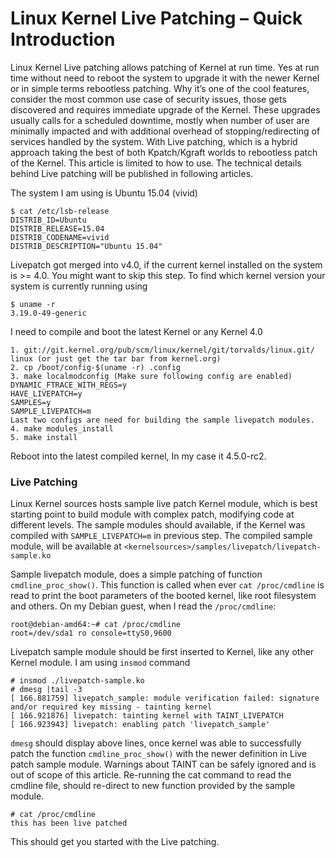 # Linux Kernel Live Patching – Quick Introduction

Linux Kernel Live patching allows patching of Kernel at run time. Yes at run time without need to reboot the system to upgrade it with the newer Kernel or in simple terms rebootless patching. Why it’s one of the cool features, consider the most common use case of security issues, those gets discovered and requires immediate upgrade of the Kernel. These upgrades usually calls for a scheduled downtime, mostly when number of user are minimally impacted and with additional overhead of stopping/redirecting of services handled by the system. With Live patching, which is a hybrid approach taking the best of both Kpatch/Kgraft worlds to rebootless patch of the Kernel. This article is limited to how to use. The technical details behind Live patching will be published in following articles.

The system I am using is Ubuntu 15.04 (vivid)

```
$ cat /etc/lsb-release
DISTRIB_ID=Ubuntu
DISTRIB_RELEASE=15.04
DISTRIB_CODENAME=vivid
DISTRIB_DESCRIPTION="Ubuntu 15.04"
```

Livepatch got merged into v4.0, if the current kernel installed on the system is >= 4.0.
You might want to skip this step. To find which kernel version your system is currently running using

```
$ uname -r
3.19.0-49-generic
```

I need to compile and boot the latest Kernel or any Kernel 4.0

```
1. git://git.kernel.org/pub/scm/linux/kernel/git/torvalds/linux.git/ linux (or just get the tar bar from kernel.org)
2. cp /boot/config-$(uname -r) .config
3. make localmodconfig (Make sure following config are enabled)
DYNAMIC_FTRACE_WITH_REGS=y
HAVE_LIVEPATCH=y
SAMPLES=y
SAMPLE_LIVEPATCH=m
Last two configs are need for building the sample livepatch modules.
4. make modules_install
5. make install
```

Reboot into the latest compiled kernel, In my case it 4.5.0-rc2.
### Live Patching

Linux Kernel sources hosts sample live patch Kernel module, which is best starting point to build module with complex patch, modifying code at different levels. The sample modules should available, if the Kernel was compiled with `SAMPLE_LIVEPATCH=m` in previous step. The compiled sample module, will be available at `<kernelsources>/samples/livepatch/livepatch-sample.ko`

Sample livepatch module, does a simple patching of function `cmdline_proc_show()`. This function is called when ever `cat /proc/cmdline` is read to print the boot parameters of the booted kernel, like root filesystem and others. On my Debian guest, when I read the `/proc/cmdline`:

```
root@debian-amd64:~# cat /proc/cmdline
root=/dev/sda1 ro console=ttyS0,9600
```

Livepatch sample module should be first inserted to Kernel, like any other Kernel module. I am using `insmod` command

```
# insmod ./livepatch-sample.ko
# dmesg |tail -3
[ 166.881759] livepatch_sample: module verification failed: signature and/or required key missing - tainting kernel
[ 166.921876] livepatch: tainting kernel with TAINT_LIVEPATCH
[ 166.923943] livepatch: enabling patch 'livepatch_sample'
```

`dmesg` should display above lines, once kernel was able to successfully patch the function `cmdline_proc_show()` with the newer definition in Live patch sample module. Warnings about TAINT can be safely ignored and is out of scope of this article. Re-running the cat command to read the cmdline file, should re-direct to new function provided by the sample module.

```
# cat /proc/cmdline
this has been live patched
```

This should get you started with the Live patching.

